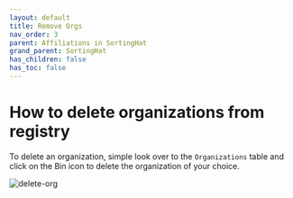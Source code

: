 ```yaml
---
layout: default
title: Remove Orgs
nav_order: 3
parent: Affiliations in SortingHat
grand_parent: SortingHat
has_children: false
has_toc: false
---
```


# How to delete organizations from registry

To delete an organization, simple look over to the `Organizations` table and
click on the Bin icon to delete the organization of your choice.

![delete-org](../assets/delete-org.png)